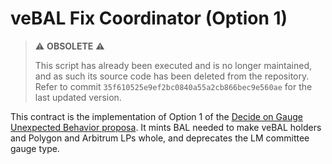 # veBAL Fix Coordinator (Option 1)

> ⚠️ **OBSOLETE** ⚠️
>
> This script has already been executed and is no longer maintained, and as such its source code has been deleted from the repository.
> Refer to commit `35f610525e9ef2bc0840a55a2cb866bec9e560ae` for the last updated version.

This contract is the implementation of Option 1 of the [Decide on Gauge Unexpected Behavior proposa](https://snapshot.org/#/balancer.eth/proposal/0x21aaaaeb9343c7876ae6c6aeee2d478237987edf43b7be946c92a947b7186634). It mints BAL needed to make veBAL holders and Polygon and Arbitrum LPs whole, and deprecates the LM committee gauge type.
